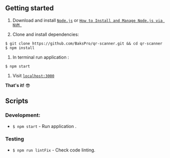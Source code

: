 ## Getting started
1.  Download and install [`Node.js`](https://nodejs.org/en/download/current/) or 
[`How to Install and Manage Node.js via NVM `](https://tecadmin.net/install-nodejs-with-nvm)

1.  Clone and install dependencies:  
```
$ git clone https://github.com/BaksPro/qr-scanner.git && cd qr-scanner
$ npm install
```
1.  In  terminal run application :
```
$ npm start
```
1.  Visit [`localhost:3000`](http://localhost:3000)

**That's it!** :sunglasses:



## Scripts
### Development:

* `$ npm start` - Run application .

### Testing

* `$ npm run lintFix` - Check code linting.

    
